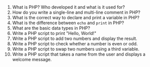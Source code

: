 1. What is PHP? Who developed it and what is it used for?
2. How do you write a single-line and multi-line comment in PHP?
3. What is the correct way to declare and print a variable in PHP?
4. What is the difference between `echo` and `print` in PHP?
5. What are the basic data types in PHP?
6. Write a PHP script to print "Hello, World!"
7. Write a PHP script to add two numbers and display the result.
8. Write a PHP script to check whether a number is even or odd.
9. Write a PHP script to swap two numbers using a third variable.
10. Write a PHP script that takes a name from the user and displays a welcome message.
